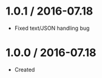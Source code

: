 1.0.1 / 2016-07.18
===================

  * Fixed text/JSON handling bug

1.0.0 / 2016-07.18
===================

  * Created

